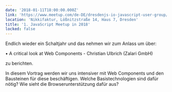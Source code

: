 ```yaml
---
date: '2018-01-11T18:00:00.000Z'
link: 'https://www.meetup.com/de-DE/dresdenjs-io-javascript-user-group/events/xjdvpnyxcbpb/'
location: 'Nikkifaktur, Lößnitzstraße 14, Haus 7, Dresden'
title: '1. JavaScript Meetup in 2018'
locked: false
---
```

Endlich wieder ein Schaltjahr und das nehmen wir zum Anlass um über:

• A critical look at Web Components - Christian Ulbrich (Zalari GmbH)

zu berichten.

In diesem Vortrag werden wir uns intensiver mit Web Components und den Bausteinen für diese beschäftigen. Welche Basistechnologien sind dafür nötig? Wie sieht die Browserunterstützung dafür aus? 
